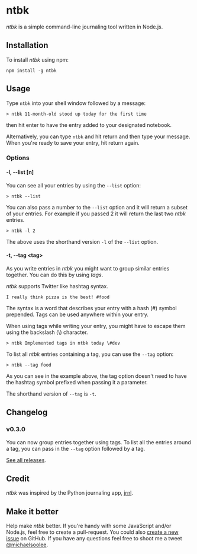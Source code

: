 # ntbk

*ntbk* is a simple command-line journaling tool written in Node.js.

## Installation

To install *ntbk* using npm:

```
npm install -g ntbk
```

## Usage

Type `ntbk` into your shell window followed by a message:

```
> ntbk 11-month-old stood up today for the first time
```

then hit enter to have the entry added to your designated notebook.

Alternatively, you can type `ntbk` and hit return and then type your message. When you're ready to save your entry, hit return again.

### Options

#### -l, --list [n]

You can see all your entries by using the `--list` option:

```
> ntbk --list
```

You can also pass a number to the `--list` option and it will return a subset of your entries. For example if you passed 2 it will return the last two *ntbk* entries.

```
> ntbk -l 2
```

The above uses the shorthand version `-l` of the `--list` option.

#### -t, --tag \<tag\>

As you write entries in *ntbk* you might want to group similar entries together. You can do this by using *tags*.

*ntbk* supports Twitter like hashtag syntax.

```
I really think pizza is the best! #food
```

The syntax is a word that describes your entry with a hash (#) symbol prepended. Tags can be used anywhere within your entry.

When using tags while writing your entry, you might have to escape them using the backslash (\\) character.

```
> ntbk Implemented tags in ntbk today \#dev
```

To list all *ntbk* entries containing a tag, you can use the `--tag` option:

```
> ntbk --tag food
```

As you can see in the example above, the tag option doesn't need to have the hashtag symbol prefixed when passing it a parameter.

The shorthand version of `--tag` is `-t`.

## Changelog

### v0.3.0

You can now group entries together using tags. To list all the entries around a tag, you can pass in the `--tag` option followed by a tag.

[See all releases](https://github.com/michaellee/ntbk/releases).

## Credit

*ntbk* was inspired by the Python journaling app, [jrnl](https://github.com/maebert/jrnl).

## Make it better

Help make *ntbk* better. If you're handy with some JavaScript and/or Node.js, feel free to create a pull-request. You could also [create a new issue](https://github.com/michaellee/ntbk/issues/new) on GitHub. If you have any questions feel free to shoot me a tweet [@michaelsoolee](https://twitter.com/michaelsoolee).
